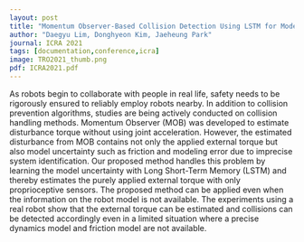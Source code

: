 ```yaml
---
layout: post
title: "Momentum Observer-Based Collision Detection Using LSTM for Model Uncertainty Learning"
author: "Daegyu Lim, Donghyeon Kim, Jaeheung Park"
journal: ICRA 2021
tags: [documentation,conference,icra]
image: TRO2021_thumb.png
pdf: ICRA2021.pdf
---
```

As robots begin to collaborate with people in real life, safety needs to be rigorously ensured to reliably employ robots nearby. In addition to collision prevention algorithms, studies are being actively conducted on collision handling methods. Momentum Observer (MOB) was developed to estimate disturbance torque without using joint acceleration. However, the estimated disturbance from MOB contains not only the applied external torque but also model uncertainty such as friction and modeling error due to imprecise system identification. Our proposed method handles this problem by learning the model uncertainty with Long Short-Term Memory (LSTM) and thereby estimates the purely applied external torque with only proprioceptive sensors. The proposed method can be applied even when the information on the robot model is not available. The experiments using a real robot show that the external torque can be estimated and collisions can be detected accordingly even in a limited situation where a precise dynamics model and friction model are not available.
